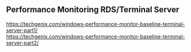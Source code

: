 ## Performance Monitoring RDS/Terminal Server  
  
https://techgenix.com/windows-performance-monitor-baseline-terminal-server-part1/  
https://techgenix.com/windows-performance-monitor-baseline-terminal-server-part2/  
  
  
